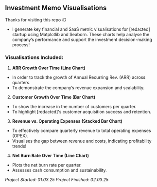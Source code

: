 ## Investment Memo Visualisations

Thanks for visiting this repo :D

- I generate key financial and SaaS metric visualisations for [redacted] startup using Matplotlib and Seaborn. These charts help analyse the company’s performance and support the investment decision-making process!

### Visualisations Included:
1. **ARR Growth Over Time (Line Chart)**
- In order to track the growth of Annual Recurring Rev. (ARR) across quarters.
- To demonstrate the company’s revenue expansion and scalability.
2. **Customer Growth Over Time (Bar Chart)**
- To show the increase in the number of customers per quarter.
- To highlight [redacted]'s customer acquisition success and retention.
3. **Revenue vs. Operating Expenses (Stacked Bar Chart)**
- To effectively compare quarterly revenue to total operating expenses (OPEX).
- Visualises the gap between revenue and costs, indicating profitability trends!
4. **Net Burn Rate Over Time (Line Chart)**
- Plots the net burn rate per quarter.
- Assesses cash consumption and sustainability.


*Project Started: 01.03.25*
*Project Finished: 02.03.25*